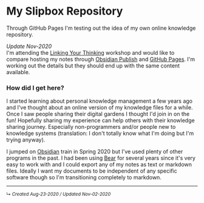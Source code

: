 # My Slipbox Repository
Through GitHub Pages I'm testing out the idea of my own online knowledge repository.

*Update Nov-2020*<br>I'm attending the [Linking Your Thinking](https://www.linkingyourthinking.com/) workshop and would like to compare hosting my notes through [Obsidian Publish](https://obsidian.md/publish) and [GitHub Pages](https://pages.github.com/). I'm working out the details but they should end up with the same content available. 


### How did I get here?
I started learning about personal knowledge management a few years ago and I've thought about an online version of my knowledge files for a while. Once I saw people sharing their digital gardens I thought I'd join in on the fun! Hopefully sharing my experience can help others with their knowledge sharing journey. Especially non-programmers and/or people new to knowledge systems (translation: I don't totally know what I'm doing but I'm trying anyway).

I jumped on [Obsidian](https://obsidian.md) train in Spring 2020 but I've used plenty of other programs in the past. I had been using [Bear](https://bear.app/) for several years since it's very easy to work with and I could export any of my notes as text or markdown files. Ideally I want my documents to be independent of any specific software though so I'm transitioning completely to markdown.



------------------------
<small>↳ <i>Created Aug-23-2020 / Updated Nov-02-2020 </i></small>